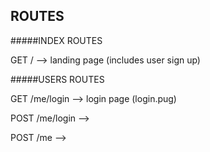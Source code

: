 ## ROUTES

#####INDEX ROUTES

GET / --> landing page (includes user sign up)



#####USERS ROUTES

GET /me/login --> login page (login.pug) 

POST /me/login -->

POST /me --> 